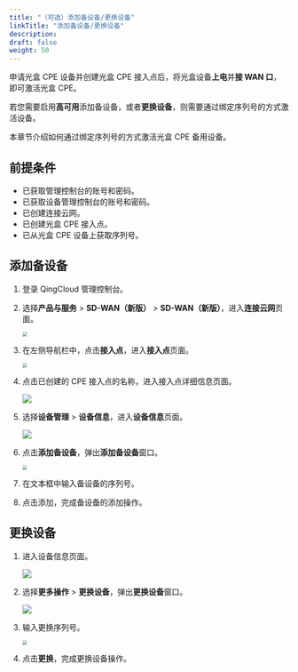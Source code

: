 ```yaml
---
title: "（可选）添加备设备/更换设备"
linkTitle: "添加备设备/更换设备"
description:
draft: false
weight: 50
---
```


申请光盒 CPE 设备并创建光盒 CPE 接入点后，将光盒设备**上电**并**接 WAN 口**，即可激活光盒 CPE。

若您需要启用**高可用**添加备设备，或者**更换设备**，则需要通过绑定序列号的方式激活设备。

本章节介绍如何通过绑定序列号的方式激活光盒 CPE 备用设备。

## 前提条件

- 已获取管理控制台的账号和密码。
- 已获取设备管理控制台的账号和密码。
- 已创建连接云网。
- 已创建光盒 CPE 接入点。
- 已从光盒 CPE 设备上获取序列号。

## 添加备设备

1. 登录 QingCloud 管理控制台。

2. 选择**产品与服务** > **SD-WAN（新版）** > **SD-WAN（新版）**，进入**连接云网**页面。

   <img src="../../../_images/qs_cloud_network.png" style="zoom:50%;" />

3. 在左侧导航栏中，点击**接入点**，进入**接入点**页面。

   <img src="../../../_images/qs_light_access.png" style="zoom:50%;" />

4. 点击已创建的 CPE 接入点的名称，进入接入点详细信息页面。

   ![](../../../_images/um_vcpe_license.png)

6. 选择**设备管理** > **设备信息**，进入**设备信息**页面。

   ![](../../../_images/um_equip_info.png)

7. 点击**添加备设备**，弹出**添加备设备**窗口。

   <img src="../../../_images/um_equip_bak.png" style="zoom:50%;" />
   
7. 在文本框中输入备设备的序列号。

8. 点击添加，完成备设备的添加操作。

## 更换设备

1. 进入设备信息页面。

   ![](../../../_images/um_equip_info.png)

2. 选择**更多操作** > **更换设备**，弹出**更换设备**窗口。

   ![](../../../_images/um_equip_change.png)

3. 输入更换序列号。

   <img src="../../../_images/um_equip_change_win.png" style="zoom:50%;" />

4. 点击**更换**，完成更换设备操作。


